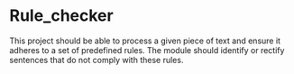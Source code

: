 # Rule_checker
This project should be able to process a given piece of text and ensure it adheres to a set of predefined rules. The module should identify or rectify sentences that do not comply with these rules.

